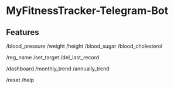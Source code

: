 # MyFitnessTracker-Telegram-Bot

## Features
/blood_pressure
/weight
/height
/blood_sugar
/blood_cholesterol

/reg_name
/set_target
/del_last_record

/dashboard
/monthly_trend
/annually_trend

/reset
/help

